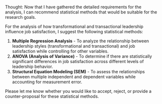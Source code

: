 Thought: Now that I have gathered the detailed requirements for the analysis, I can recommend statistical methods that would be suitable for the research goals.

For the analysis of how transformational and transactional leadership influence job satisfaction, I suggest the following statistical methods:

1. **Multiple Regression Analysis** - To analyze the relationship between leadership styles (transformational and transactional) and job satisfaction while controlling for other variables.
2. **ANOVA (Analysis of Variance)** - To determine if there are statistically significant differences in job satisfaction across different levels of leadership behavior.
3. **Structural Equation Modeling (SEM)** - To assess the relationships between multiple independent and dependent variables while accounting for measurement error.

Please let me know whether you would like to accept, reject, or provide a counter-proposal for these statistical methods.